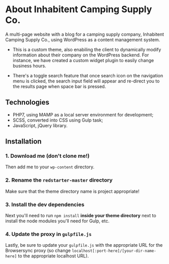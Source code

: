 # About Inhabitent Camping Supply Co. 

A multi-page website with a blog for a camping supply company, Inhabitent Camping Supply Co., using WordPress as a content management system.

- This is a custom theme, also enabiling the client to dynamically modify information about their company on the WordPress backend. For instance, we have created a custom widget plugin to easily change business hours. 

- There's a toggle search feature that once search icon on the navigation menu is clicked, the search input field will appear and re-direct you to the results page when space bar is pressed. 

## Technologies 

- PHP7, using MAMP as a local server environment for development;
- SCSS, converted into CSS using Gulp task;
- JavaScript, jQuery library. 

## Installation

### 1. Download me (don't clone me!)

Then add me to your `wp-content` directory.

### 2. Rename the `redstarter-master` directory

Make sure that the theme directory name is project appropriate!

### 3. Install the dev dependencies

Next you'll need to run `npm install` **inside your theme directory** next to install the node modules you'll need for Gulp, etc.

### 4. Update the proxy in `gulpfile.js`

Lastly, be sure to update your `gulpfile.js` with the appropriate URL for the Browsersync proxy (so change `localhost[:port-here]/[your-dir-name-here]` to the appropriate localhost URL).
